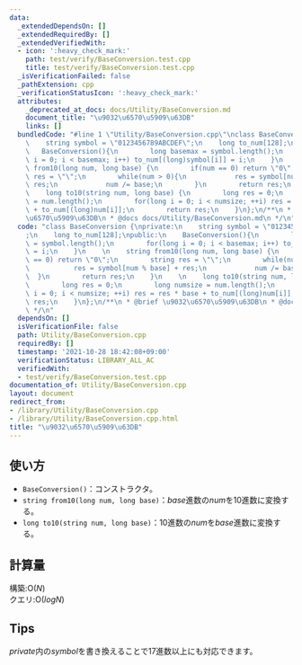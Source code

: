 ```yaml
---
data:
  _extendedDependsOn: []
  _extendedRequiredBy: []
  _extendedVerifiedWith:
  - icon: ':heavy_check_mark:'
    path: test/verify/BaseConversion.test.cpp
    title: test/verify/BaseConversion.test.cpp
  _isVerificationFailed: false
  _pathExtension: cpp
  _verificationStatusIcon: ':heavy_check_mark:'
  attributes:
    _deprecated_at_docs: docs/Utility/BaseConversion.md
    document_title: "\u9032\u6570\u5909\u63DB"
    links: []
  bundledCode: "#line 1 \"Utility/BaseConversion.cpp\"\nclass BaseConversion {\nprivate:\n\
    \    string symbol = \"0123456789ABCDEF\";\n    long to_num[128];\npublic:\n \
    \   BaseConversion(){\n        long basemax = symbol.length();\n        for(long\
    \ i = 0; i < basemax; i++) to_num[(long)symbol[i]] = i;\n    }\n    \n    string\
    \ from10(long num, long base) {\n        if(num == 0) return \"0\";\n        string\
    \ res = \"\";\n        while(num > 0){\n            res = symbol[num % base] +\
    \ res;\n            num /= base;\n        }\n        return res;\n    }\n    \n\
    \    long to10(string num, long base) {\n        long res = 0;\n        long numsize\
    \ = num.length();\n        for(long i = 0; i < numsize; ++i) res = res * base\
    \ + to_num[(long)num[i]];\n        return res;\n    }\n};\n/**\n * @brief \u9032\
    \u6570\u5909\u63DB\n * @docs docs/Utility/BaseConversion.md\n */\n"
  code: "class BaseConversion {\nprivate:\n    string symbol = \"0123456789ABCDEF\"\
    ;\n    long to_num[128];\npublic:\n    BaseConversion(){\n        long basemax\
    \ = symbol.length();\n        for(long i = 0; i < basemax; i++) to_num[(long)symbol[i]]\
    \ = i;\n    }\n    \n    string from10(long num, long base) {\n        if(num\
    \ == 0) return \"0\";\n        string res = \"\";\n        while(num > 0){\n \
    \           res = symbol[num % base] + res;\n            num /= base;\n      \
    \  }\n        return res;\n    }\n    \n    long to10(string num, long base) {\n\
    \        long res = 0;\n        long numsize = num.length();\n        for(long\
    \ i = 0; i < numsize; ++i) res = res * base + to_num[(long)num[i]];\n        return\
    \ res;\n    }\n};\n/**\n * @brief \u9032\u6570\u5909\u63DB\n * @docs docs/Utility/BaseConversion.md\n\
    \ */\n"
  dependsOn: []
  isVerificationFile: false
  path: Utility/BaseConversion.cpp
  requiredBy: []
  timestamp: '2021-10-28 18:42:08+09:00'
  verificationStatus: LIBRARY_ALL_AC
  verifiedWith:
  - test/verify/BaseConversion.test.cpp
documentation_of: Utility/BaseConversion.cpp
layout: document
redirect_from:
- /library/Utility/BaseConversion.cpp
- /library/Utility/BaseConversion.cpp.html
title: "\u9032\u6570\u5909\u63DB"
---
```

## 使い方

- `BaseConversion()`：コンストラクタ。  
- `string from10(long num, long base)`：$base$進数の$num$を10進数に変換する。  
- `long to10(string num, long base)`：10進数の$num$を$base$進数に変換する。  
 
## 計算量

構築:$\mathrm{O}(N)$  
クエリ:$\mathrm{O}(logN)$  

## Tips  

$private$内の$symbol$を書き換えることで17進数以上にも対応できます。  
